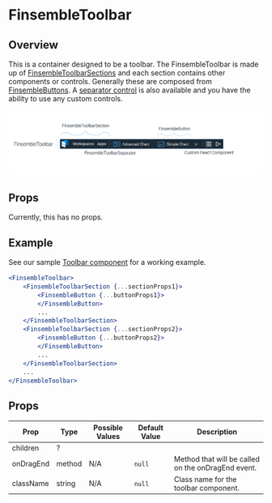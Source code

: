 # FinsembleToolbar

## Overview
This is a container designed to be a toolbar. The FinsembleToolbar is made up of [FinsembleToolbarSections](../FinsembleToolbarSection/README.md) and each section  contains other components or controls. Generally these are composed from [FinsembleButtons](../FinsembleButton/READMEmd). A [separator control](../FinsembleToolbarSeparator/README.md) is also available and you have the ability to use any custom controls.

![](Toolbar.png)

## Props

Currently, this has no props.

## Example

See our sample [Toolbar component](https://github.com/ChartIQ/finsemble-seed/tree/master/src/samples/toolbar) for a working example.

```jsx
<FinsembleToolbar>
	<FinsembleToolbarSection {...sectionProps1}>
		<FinsembleButton {...buttonProps1}>
		</FinsembleButton>
		...
	</FinsembleToolbarSection>
	<FinsembleToolbarSection {...sectionProps2}>
		<FinsembleButton {...buttonProps2}>
		</FinsembleButton>
		...
	</FinsembleToolbarSection>
	...
</FinsembleToolbar>
```

## Props
| Prop               	| Type     	        | Possible Values | Default Value | Description |
|--------------	        |----------------	|-------------	  | ------------- | -------------	|
| children | ? |
| onDragEnd   	| method  	| N/A                                      	| `null`         	| Method that will be called on the onDragEnd event. |
| className    | string     |N/A                                        | `null`            | Class name for the toolbar component.               |
